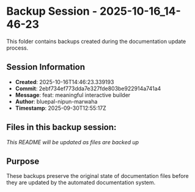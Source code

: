 # Backup Session - 2025-10-16_14-46-23

This folder contains backups created during the documentation update process.

## Session Information
- **Created**: 2025-10-16T14:46:23.339193
- **Commit**: 2ebf734ef773dda7e327fde803be922914a741a4
- **Message**: feat: meaningful interactive builder
- **Author**: bluepal-nipun-marwaha
- **Timestamp**: 2025-09-30T12:55:17Z

## Files in this backup session:
*This README will be updated as files are backed up*

## Purpose
These backups preserve the original state of documentation files before they are updated by the automated documentation system.
